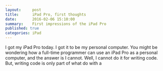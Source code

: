 ```yaml
---
layout:     post
title:      iPad Pro, first thoughts
date:       2016-02-06 15:10:00
summary:    First impressions of the iPad Pro
published: true
categories: iPad
---
```



I got my iPad Pro today.  I got it to be my personal computer.  You might be wondering how a full-time programmer can use an iPad Pro as a personal computer, and the answer is I cannot.  Well, I cannot do it for writing code.  But, writing code is only part of what do with a 